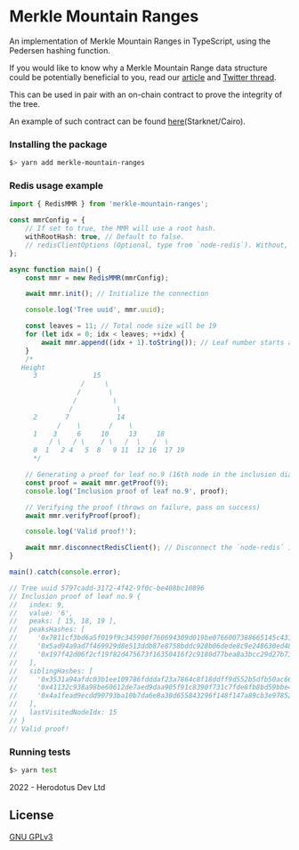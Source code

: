 # Merkle Mountain Ranges

An implementation of Merkle Mountain Ranges in TypeScript, using the Pedersen hashing function.

If you would like to know why a Merkle Mountain Range data structure could be potentially beneficial to you, read our [article](https://codyx.medium.com/over-the-proofs-a-world-of-trees-merkle-mountain-ranges-edition-️-dd4ac0e540fc) and [Twitter thread](https://twitter.com/0xtiagofneto/status/1590025666551902209).

This can be used in pair with an on-chain contract to prove the integrity of the tree.

An example of such contract can be found [here](https://github.com/HerodotusDev/cairo-mmr)(Starknet/Cairo).

### Installing the package

```sh
$> yarn add merkle-mountain-ranges
```

### Redis usage example

```typescript
import { RedisMMR } from 'merkle-mountain-ranges';

const mmrConfig = {
    // If set to true, the MMR will use a root hash.
    withRootHash: true, // Default to false.
    // redisClientOptions (Optional, type from `node-redis`). Without, default to localhost on port 6379.
};

async function main() {
    const mmr = new RedisMMR(mmrConfig);

    await mmr.init(); // Initialize the connection

    console.log('Tree uuid', mmr.uuid);

    const leaves = 11; // Total node size will be 19
    for (let idx = 0; idx < leaves; ++idx) {
        await mmr.append((idx + 1).toString()); // Leaf number starts at 1 in this implementation.
    }
    /*
   Height
      3              15
                  /     \
                 /       \
                /         \
               /           \
      2       7            14
            /    \       /    \
      1    3     6     10     13     18
          / \   / \    / \   /  \   /  \
      0  1   2 4   5  8   9 11  12 16  17 19
      */

    // Generating a proof for leaf no.9 (16th node in the inclusion diagram above)
    const proof = await mmr.getProof(9);
    console.log('Inclusion proof of leaf no.9', proof);

    // Verifying the proof (throws on failure, pass on success)
    await mmr.verifyProof(proof);

    console.log('Valid proof!');

    await mmr.disconnectRedisClient(); // Disconnect the `node-redis` instance.
}

main().catch(console.error);

// Tree uuid 5797cadd-3172-4f42-9f0c-be408bc10896
// Inclusion proof of leaf no.9 {
//   index: 9,
//   value: '6',
//   peaks: [ 15, 18, 19 ],
//   peaksHashes: [
//     '0x7811cf3bd6a5f019f9c345900f760694309d019be0766007388665145c431b3',
//     '0x5ad94a9ad7f469929d8e513ddb87e8758bddc928b06dede8c9e248630ed48f9',
//     '0x197f42d06f2cf19f82d475673f16350416f2c9180d77bea8a3bcc29d27b7325'
//   ],
//   siblingHashes: [
//     '0x3531a94afdc03b1ee109786fdddaf23a7864c8f18ddff9d552b5dfb50ac66a',
//     '0x41132c938a98be60612de7aed9daa905f91c8390f731c7fde8fb8bd59bbe4c3',
//     '0x4a1fead9ecdd90793ba10b7da6e8a30d655843296f148f147a89cb3e978528'
//   ],
//   lastVisitedNodeIdx: 15
// }
// Valid proof!
```

### Running tests

```sh
$> yarn test
```

2022 - Herodotus Dev Ltd

## License

[GNU GPLv3](https://github.com/HerodotusDev/merkle-mountain-ranges/blob/main/LICENSE)
